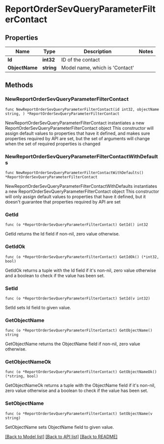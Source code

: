 # ReportOrderSevQueryParameterFilterContact

## Properties

Name | Type | Description | Notes
------------ | ------------- | ------------- | -------------
**Id** | **int32** | ID of the contact | 
**ObjectName** | **string** | Model name, which is &#39;Contact&#39; | 

## Methods

### NewReportOrderSevQueryParameterFilterContact

`func NewReportOrderSevQueryParameterFilterContact(id int32, objectName string, ) *ReportOrderSevQueryParameterFilterContact`

NewReportOrderSevQueryParameterFilterContact instantiates a new ReportOrderSevQueryParameterFilterContact object
This constructor will assign default values to properties that have it defined,
and makes sure properties required by API are set, but the set of arguments
will change when the set of required properties is changed

### NewReportOrderSevQueryParameterFilterContactWithDefaults

`func NewReportOrderSevQueryParameterFilterContactWithDefaults() *ReportOrderSevQueryParameterFilterContact`

NewReportOrderSevQueryParameterFilterContactWithDefaults instantiates a new ReportOrderSevQueryParameterFilterContact object
This constructor will only assign default values to properties that have it defined,
but it doesn't guarantee that properties required by API are set

### GetId

`func (o *ReportOrderSevQueryParameterFilterContact) GetId() int32`

GetId returns the Id field if non-nil, zero value otherwise.

### GetIdOk

`func (o *ReportOrderSevQueryParameterFilterContact) GetIdOk() (*int32, bool)`

GetIdOk returns a tuple with the Id field if it's non-nil, zero value otherwise
and a boolean to check if the value has been set.

### SetId

`func (o *ReportOrderSevQueryParameterFilterContact) SetId(v int32)`

SetId sets Id field to given value.


### GetObjectName

`func (o *ReportOrderSevQueryParameterFilterContact) GetObjectName() string`

GetObjectName returns the ObjectName field if non-nil, zero value otherwise.

### GetObjectNameOk

`func (o *ReportOrderSevQueryParameterFilterContact) GetObjectNameOk() (*string, bool)`

GetObjectNameOk returns a tuple with the ObjectName field if it's non-nil, zero value otherwise
and a boolean to check if the value has been set.

### SetObjectName

`func (o *ReportOrderSevQueryParameterFilterContact) SetObjectName(v string)`

SetObjectName sets ObjectName field to given value.



[[Back to Model list]](../README.md#documentation-for-models) [[Back to API list]](../README.md#documentation-for-api-endpoints) [[Back to README]](../README.md)


